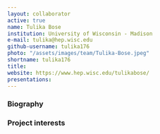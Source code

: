 ```yaml
---
layout: collaborator
active: true
name: Tulika Bose
institution: University of Wisconsin - Madison
e-mail: tulika@hep.wisc.edu
github-username: tulika176
photo: "/assets/images/team/Tulika-Bose.jpeg"
shortname: tulika176
title: 
website: https://www.hep.wisc.edu/tulikabose/
presentations:
---
```


### Biography


### Project interests


